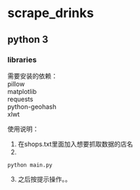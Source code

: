# scrape_drinks

## python 3

### libraries

需要安装的依赖：  
pillow  
matplotlib  
requests  
python-geohash  
xlwt

使用说明：  
1. 在shops.txt里面加入想要抓取数据的店名  
2. 
```
python main.py 
```  
3. 之后按提示操作。。

